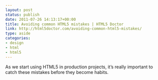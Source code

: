 ```yaml
---
layout: post
status: publish
date: 2011-07-26 14:13:17+00:00
title: Avoiding common HTML5 mistakes | HTML5 Doctor
link: http://html5doctor.com/avoiding-common-html5-mistakes/
type: aside
categories:
- design
- html
- html5
---
```


As we start using HTML5 in production projects, it’s really important to catch these mistakes before they become habits.
